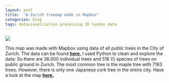 ```yaml
---
layout: post
title:  "A Zurich treemap made in Mapbox"
categories: blog 
tags: datavisualization processing 3D london data
---
```



<img style="float: center;" src="http://melanie.imfeld.info/treemap.html">

This map was made with Mapbox using data of all public trees in the City of Zurich. The data can be found <strong> <a href="https://opendata.swiss/de/dataset/baumkataster-der-stadt-zurich">here.</a></strong> I used Python to clean and explore the data: So there are 36.000 individual trees and 516 (!) species of trees on public ground in Zurich. The most common tree is the maple tree with 7163 trees. However, there is only one Japanese cork tree in the entire city. Have a look at the map <strong> <a href="https://raw.githubusercontent.com/melanieimfeld/melanieimfeld.github.io/master/assets/treemap.html" >here.</a> </strong>


